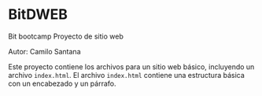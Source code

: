 # BitDWEB
Bit bootcamp
 Proyecto de sitio web

Autor: Camilo Santana

Este proyecto contiene los archivos para un sitio web básico,
 incluyendo un archivo `index.html`. El archivo `index.html` 
 contiene una estructura básica con un encabezado 
y un párrafo.
